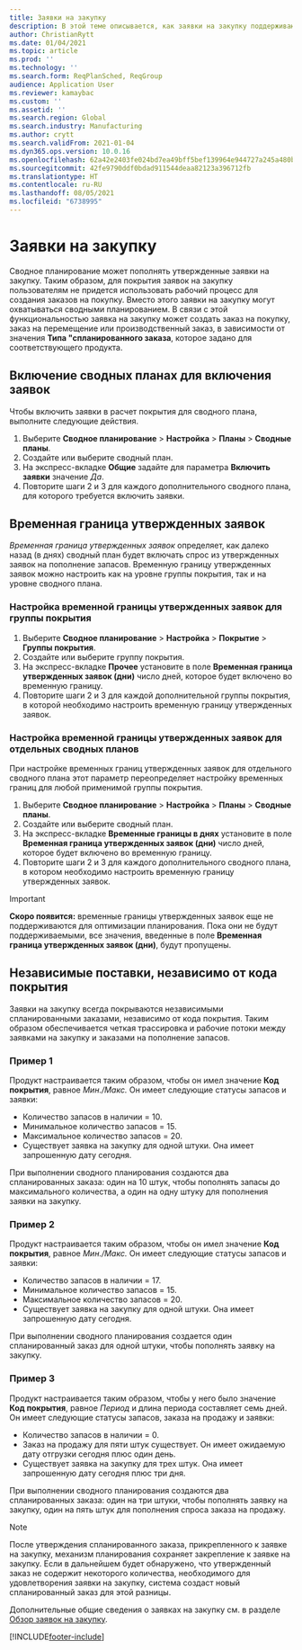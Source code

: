 ```yaml
---
title: Заявки на закупку
description: В этой теме описывается, как заявки на закупку поддерживаются при оптимизации планирования.
author: ChristianRytt
ms.date: 01/04/2021
ms.topic: article
ms.prod: ''
ms.technology: ''
ms.search.form: ReqPlanSched, ReqGroup
audience: Application User
ms.reviewer: kamaybac
ms.custom: ''
ms.assetid: ''
ms.search.region: Global
ms.search.industry: Manufacturing
ms.author: crytt
ms.search.validFrom: 2021-01-04
ms.dyn365.ops.version: 10.0.16
ms.openlocfilehash: 62a42e2403fe024bd7ea49bff5bef139964e944727a245a480bc240c112154cf
ms.sourcegitcommit: 42fe9790ddf0bdad911544deaa82123a396712fb
ms.translationtype: HT
ms.contentlocale: ru-RU
ms.lasthandoff: 08/05/2021
ms.locfileid: "6738995"
---
```

# <a name="purchase-requisitions"></a>Заявки на закупку

Сводное планирование может пополнять утвержденные заявки на закупку. Таким образом, для покрытия заявок на закупку пользователям не придется использовать рабочий процесс для создания заказов на покупку. Вместо этого заявки на закупку могут охватываться сводными планированием. В связи с этой функциональностью заявка на закупку может создать заказ на покупку, заказ на перемещение или производственный заказ, в зависимости от значения **Типа "спланированного заказа**, которое задано для соответствующего продукта.

## <a name="enable-master-plans-to-include-requisitions"></a>Включение сводных планах для включения заявок

Чтобы включить заявки в расчет покрытия для сводного плана, выполните следующие действия.

1. Выберите **Сводное планирование** \> **Настройка** \> **Планы** \> **Сводные планы**.
1. Создайте или выберите сводный план.
1. На экспресс-вкладке **Общие** задайте для параметра **Включить заявки** значение *Да*.
1. Повторите шаги 2 и 3 для каждого дополнительного сводного плана, для которого требуется включить заявки.

## <a name="approved-requisitions-time-fence"></a>Временная граница утвержденных заявок

*Временная граница утвержденных заявок* определяет, как далеко назад (в днях) сводный план будет включать спрос из утвержденных заявок на пополнение запасов. Временную границу утвержденных заявок можно настроить как на уровне группы покрытия, так и на уровне сводного плана.

### <a name="set-the-approved-requisitions-time-fence-for-a-coverage-group"></a>Настройка временной границы утвержденных заявок для группы покрытия

1. Выберите **Сводное планирование** \> **Настройка** \> **Покрытие** \> **Группы покрытия**.
1. Создайте или выберите группу покрытия.
1. На экспресс-вкладке **Прочее** установите в поле **Временная граница утвержденных заявок (дни)** число дней, которое будет включено во временную границу.
1. Повторите шаги 2 и 3 для каждой дополнительной группы покрытия, в которой необходимо настроить временную границу утвержденных заявок.

### <a name="set-the-approved-requisitions-time-fence-for-individual-master-plans"></a>Настройка временной границы утвержденных заявок для отдельных сводных планов

При настройке временных границ утвержденных заявок для отдельного сводного плана этот параметр переопределяет настройку временных границ для любой применимой группы покрытия.

1. Выберите **Сводное планирование** \> **Настройка** \> **Планы** \> **Сводные планы**.
1. Создайте или выберите сводный план.
1. На экспресс-вкладке **Временные границы в днях** установите в поле **Временная граница утвержденных заявок (дни)** число дней, которое будет включено во временную границу.
1. Повторите шаги 2 и 3 для каждого дополнительного сводного плана, в котором необходимо настроить временную границу утвержденных заявок.

> [!IMPORTANT]
> **Скоро появится:** временные границы утвержденных заявок еще не поддерживаются для оптимизации планирования. Пока они не будут поддерживаемыми, все значения, введенные в поле **Временная граница утвержденных заявок (дни)**, будут пропущены.

## <a name="independent-supply-regardless-of-coverage-code"></a>Независимые поставки, независимо от кода покрытия

Заявки на закупку всегда покрываются независимыми спланированными заказами, независимо от кода покрытия. Таким образом обеспечивается четкая трассировка и рабочие потоки между заявками на закупку и заказами на пополнение запасов.

### <a name="example-1"></a>Пример 1

Продукт настраивается таким образом, чтобы он имел значение **Код покрытия**, равное *Мин./Макс.* Он имеет следующие статусы запасов и заявки:

- Количество запасов в наличии = 10.
- Минимальное количество запасов = 15.
- Максимальное количество запасов = 20.
- Существует заявка на закупку для одной штуки. Она имеет запрошенную дату сегодня.

При выполнении сводного планирования создаются два спланированных заказа: один на 10 штук, чтобы пополнять запасы до максимального количества, а один на одну штуку для пополнения заявки на закупку.

### <a name="example-2"></a>Пример 2

Продукт настраивается таким образом, чтобы он имел значение **Код покрытия**, равное *Мин./Макс.* Он имеет следующие статусы запасов и заявки:

- Количество запасов в наличии = 17.
- Минимальное количество запасов = 15.
- Максимальное количество запасов = 20.
- Существует заявка на закупку для одной штуки. Она имеет запрошенную дату сегодня.

При выполнении сводного планирования создается один спланированный заказ для одной штуки, чтобы пополнять заявку на закупку.

### <a name="example-3"></a>Пример 3

Продукт настраивается таким образом, чтобы у него было значение **Код покрытия**, равное *Период* и длина периода составляет семь дней. Он имеет следующие статусы запасов, заказа на продажу и заявки:

- Количество запасов в наличии = 0.
- Заказ на продажу для пяти штук существует. Он имеет ожидаемую дату отгрузки сегодня плюс один день.
- Существует заявка на закупку для трех штук. Она имеет запрошенную дату сегодня плюс три дня.

При выполнении сводного планирования создаются два спланированных заказа: один на три штуки, чтобы пополнять заявку на закупку, один на пять штук для пополнения спроса заказа на продажу.

> [!NOTE]
> После утверждения спланированного заказа, прикрепленного к заявке на закупку, механизм планирования сохраняет закрепление к заявке на закупку. Если в дальнейшем будет обнаружено, что утвержденный заказ не содержит некоторого количества, необходимого для удовлетворения заявки на закупку, система создаст новый спланированный заказ для этой разницы.

Дополнительные общие сведения о заявках на закупку см. в разделе [Обзор заявок на закупку](../../procurement/purchase-requisitions-overview.md).


[!INCLUDE[footer-include](../../../includes/footer-banner.md)]
